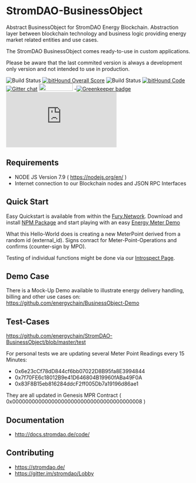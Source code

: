 # StromDAO-BusinessObject

Abstract BusinessObject for StromDAO Energy Blockchain. Abstraction layer between blockchain technology and business logic providing energy market related entities and use cases.

The StromDAO BusinessObject comes ready-to-use in custom applications. 

Please be aware that the last commited version is always a development only version and not intended to use in production.

![Build Status](https://app.codeship.com/projects/01db8140-0b02-0135-a191-4665eb7ab8b1/status?branch=master) [![bitHound Overall Score](https://www.bithound.io/github/energychain/StromDAO-BusinessObject/badges/score.svg)](https://www.bithound.io/github/energychain/StromDAO-BusinessObject) ![Build Status](https://travis-ci.org/energychain/StromDAO-BusinessObject.svg?branch=master) [![bitHound Code](https://www.bithound.io/github/energychain/StromDAO-BusinessObject/badges/code.svg)](https://www.bithound.io/github/energychain/StromDAO-BusinessObject) [![Gitter chat](https://badges.gitter.im/gitterHQ/gitter.png)](https://gitter.im/stromdao/BusinessObject) <a href="https://gratipay.com/StromDAO-Business-Object/"><img src="https://cdn.rawgit.com/gratipay/gratipay-badge/2.3.0/dist/gratipay.png" width="92" height="20"/></a> -[![Greenkeeper badge](https://badges.greenkeeper.io/energychain/StromDAO-BusinessObject.svg)](https://greenkeeper.io/) ![Build Status](https://app.stromdao.de/stats/piwik/piwik.php?idsite=5&rec=1&action_name=BO)


## Requirements
- NODE JS Version 7.9 ( https://nodejs.org/en/ )
- Internet connection to our Blockchain nodes and JSON RPC Interfaces


## Quick Start
Easy Quickstart is available from within the [Fury.Network](https://fury.network). Download and install [NPM Package](https://github.com/energychain/fury.skeleton) and start playing with an easy [Energy Meter Demo](https://fury.network/?extid=fn_helloworld&inject=0x15D4bA502210dDCEc0f7a79f01208bB68d2eEe0e)

What this Hello-World does is creating a new MeterPoint derived from a random id (external_id). Signs conract for Meter-Point-Operations and confirms (counter-sign by MPO). 

Testing of individual functions might be done via our [Introspect Page](https://demo.stromdao.de/introspect.html).

## Demo Case
There is a Mock-Up Demo available to illustrate energy delivery handling, billing and other use cases on: https://github.com/energychain/BusinessObject-Demo

## Test-Cases
https://github.com/energychain/StromDAO-BusinessObject/blob/master/test

For personal tests we are updating several Meter Point Readings every 15 Minutes:
- 0x6e23cCf78dD844cf6bb07022D8B95fa8E3994844
- 0x7f70FE6c18012B9e41D646804B19960fABa49F0A
- 0x83F8B15eb816284ddcF2ff005Db7a19196d86ae1

They are all updated in Genesis MPR Contract ( 0x0000000000000000000000000000000000000008 )

## Documentation 
- http://docs.stromdao.de/code/

## Contributing
- https://stromdao.de/
- https://gitter.im/stromdao/Lobby
